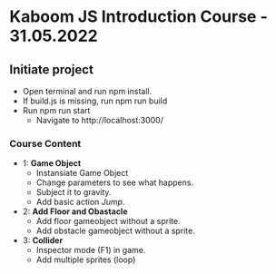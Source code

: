 # Kaboom JS Introduction Course - 31.05.2022

## Initiate project
- Open terminal and run npm install.
- If build.js is missing, run npm run build
- Run npm run start
    - Navigate to http://localhost:3000/

### Course Content
- 1: **Game Object**
    - Instansiate Game Object
    - Change parameters to see what happens.
    - Subject it to gravity.
    - Add basic action *Jump*.
- 2: **Add Floor and Obastacle**
    - Add floor gameobject without a sprite.
    - Add obstacle gameobject without a sprite.
- 3: **Collider**
    - Inspector mode (F1) in game.
    - Add multiple sprites (loop)
